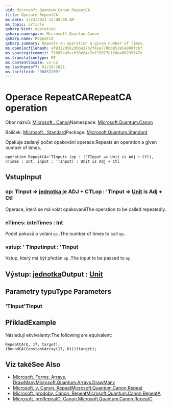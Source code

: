 ```yaml
---
uid: Microsoft.Quantum.Canon.RepeatCA
title: Operace RepeatCA
ms.date: 1/23/2021 12:00:00 AM
ms.topic: article
qsharp.kind: operation
qsharp.namespace: Microsoft.Quantum.Canon
qsharp.name: RepeatCA
qsharp.summary: Repeats an operation a given number of times.
ms.openlocfilehash: af93220562d6be27b2f41e770bd953e5e808fcbf
ms.sourcegitcommit: 71605ea9cc630e84e7ef29027e1f0ea06299747e
ms.translationtype: MT
ms.contentlocale: cs-CZ
ms.lasthandoff: 01/26/2021
ms.locfileid: "98852209"
---
```

# <a name="repeatca-operation"></a><span data-ttu-id="5a589-102">Operace RepeatCA</span><span class="sxs-lookup"><span data-stu-id="5a589-102">RepeatCA operation</span></span>

<span data-ttu-id="5a589-103">Obor názvů: [Microsoft.. Canon](xref:Microsoft.Quantum.Canon)</span><span class="sxs-lookup"><span data-stu-id="5a589-103">Namespace: [Microsoft.Quantum.Canon](xref:Microsoft.Quantum.Canon)</span></span>

<span data-ttu-id="5a589-104">Balíček: [Microsoft.. Standard](https://nuget.org/packages/Microsoft.Quantum.Standard)</span><span class="sxs-lookup"><span data-stu-id="5a589-104">Package: [Microsoft.Quantum.Standard](https://nuget.org/packages/Microsoft.Quantum.Standard)</span></span>


<span data-ttu-id="5a589-105">Opakuje zadaný počet opakování operace.</span><span class="sxs-lookup"><span data-stu-id="5a589-105">Repeats an operation a given number of times.</span></span>

```qsharp
operation RepeatCA<'TInput> (op : ('TInput => Unit is Adj + Ctl), nTimes : Int, input : 'TInput) : Unit is Adj + Ctl
```


## <a name="input"></a><span data-ttu-id="5a589-106">Vstup</span><span class="sxs-lookup"><span data-stu-id="5a589-106">Input</span></span>

### <a name="op--tinput--unit--is-adj--ctl"></a><span data-ttu-id="5a589-107">op: TInput => [jednotka](xref:microsoft.quantum.lang-ref.unit)  je ADJ + CTL</span><span class="sxs-lookup"><span data-stu-id="5a589-107">op : 'TInput => [Unit](xref:microsoft.quantum.lang-ref.unit)  is Adj + Ctl</span></span>

<span data-ttu-id="5a589-108">Operace, která se má volat opakovaně</span><span class="sxs-lookup"><span data-stu-id="5a589-108">The operation to be called repeatedly.</span></span>


### <a name="ntimes--int"></a><span data-ttu-id="5a589-109">nTimes: [int](xref:microsoft.quantum.lang-ref.int)</span><span class="sxs-lookup"><span data-stu-id="5a589-109">nTimes : [Int](xref:microsoft.quantum.lang-ref.int)</span></span>

<span data-ttu-id="5a589-110">Počet pokusů o volání `op` .</span><span class="sxs-lookup"><span data-stu-id="5a589-110">The number of times to call `op`.</span></span>


### <a name="input--tinput"></a><span data-ttu-id="5a589-111">vstup: ' TInput</span><span class="sxs-lookup"><span data-stu-id="5a589-111">input : 'TInput</span></span>

<span data-ttu-id="5a589-112">Vstup, který má být předán `op` .</span><span class="sxs-lookup"><span data-stu-id="5a589-112">The input to be passed to `op`.</span></span>



## <a name="output--unit"></a><span data-ttu-id="5a589-113">Výstup: [jednotka](xref:microsoft.quantum.lang-ref.unit)</span><span class="sxs-lookup"><span data-stu-id="5a589-113">Output : [Unit](xref:microsoft.quantum.lang-ref.unit)</span></span>



## <a name="type-parameters"></a><span data-ttu-id="5a589-114">Parametry typu</span><span class="sxs-lookup"><span data-stu-id="5a589-114">Type Parameters</span></span>

### <a name="tinput"></a><span data-ttu-id="5a589-115">'TInput</span><span class="sxs-lookup"><span data-stu-id="5a589-115">'TInput</span></span>



## <a name="example"></a><span data-ttu-id="5a589-116">Příklad</span><span class="sxs-lookup"><span data-stu-id="5a589-116">Example</span></span>

<span data-ttu-id="5a589-117">Následují ekvivalenty:</span><span class="sxs-lookup"><span data-stu-id="5a589-117">The following are equivalent:</span></span>

```qsharp
RepeatCA(U, 17, target);
(BoundCA(ConstantArray(17, U)))(target);
```

## <a name="see-also"></a><span data-ttu-id="5a589-118">Viz také</span><span class="sxs-lookup"><span data-stu-id="5a589-118">See Also</span></span>

- [<span data-ttu-id="5a589-119">Microsoft. Forms. Arrays. DrawMany</span><span class="sxs-lookup"><span data-stu-id="5a589-119">Microsoft.Quantum.Arrays.DrawMany</span></span>](xref:Microsoft.Quantum.Arrays.DrawMany)
- [<span data-ttu-id="5a589-120">Microsoft. v. Canon. Repeat</span><span class="sxs-lookup"><span data-stu-id="5a589-120">Microsoft.Quantum.Canon.Repeat</span></span>](xref:Microsoft.Quantum.Canon.Repeat)
- [<span data-ttu-id="5a589-121">Microsoft. prodoby. Canon. Repeat</span><span class="sxs-lookup"><span data-stu-id="5a589-121">Microsoft.Quantum.Canon.RepeatA</span></span>](xref:Microsoft.Quantum.Canon.RepeatA)
- [<span data-ttu-id="5a589-122">Microsoft. proRepeatC. Canon.</span><span class="sxs-lookup"><span data-stu-id="5a589-122">Microsoft.Quantum.Canon.RepeatC</span></span>](xref:Microsoft.Quantum.Canon.RepeatC)